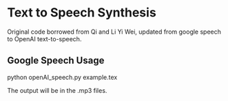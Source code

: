 # Text to Speech Synthesis #

Original code borrowed from Qi and Li Yi Wei, updated from google speech to OpenAI text-to-speech.


## Google Speech Usage ##

python openAI_speech.py example.tex




The output will be in the .mp3 files.